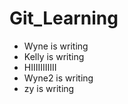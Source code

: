 # Git_Learning
* Wyne is writing
* Kelly is writing
* HIIIIIIIIIII
* Wyne2 is writing
* zy is writing
